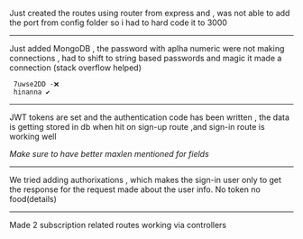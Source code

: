 
Just created the routes using router from express and , was not able to add the port from config folder so i had to hard code it to 3000

---
Just added MongoDB , the password with aplha numeric were not making connections , had to shift to string based passwords and magic it made a connection (stack overflow helped)

```
 7uwse2DD -❌
 hinanna ✔️
```

----

JWT tokens are set and the authentication code has been written , the data is getting stored in db when hit on sign-up route ,and sign-in route is working well

*Make sure to have better maxlen mentioned for fields*

---

We tried adding authorixations , which makes the sign-in user only to get the response for the request made about the user info. No token no food(details)

----

Made 2 subscription related routes working via controllers